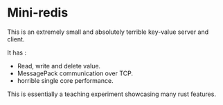 # Mini-redis

This is an extremely small and absolutely terrible key-value server and client.

It has :
* Read, write and delete value.
* MessagePack communication over TCP.
* horrible single core performance.

This is essentially a teaching experiment showcasing many rust features.
